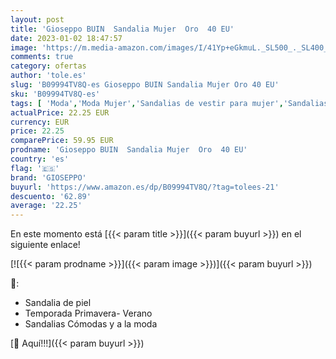 ```yaml
---
layout: post
title: 'Gioseppo BUIN  Sandalia Mujer  Oro  40 EU'
date: 2023-01-02 18:47:57
image: 'https://m.media-amazon.com/images/I/41Yp+eGkmuL._SL500_._SL400_.jpg'
comments: true
category: ofertas
author: 'tole.es'
slug: 'B09994TV8Q-es Gioseppo BUIN Sandalia Mujer Oro 40 EU'
sku: 'B09994TV8Q-es'
tags: [ 'Moda','Moda Mujer','Sandalias de vestir para mujer','Sandalias y palas de mujer','Zapatos para mujer','gioseppo','sandalia','🇪🇸', ]
actualPrice: 22.25 EUR
currency: EUR
price: 22.25
comparePrice: 59.95 EUR
prodname: 'Gioseppo BUIN  Sandalia Mujer  Oro  40 EU'
country: 'es'
flag: '🇪🇸'
brand: 'GIOSEPPO'
buyurl: 'https://www.amazon.es/dp/B09994TV8Q/?tag=tolees-21'
descuento: '62.89'
average: '22.25'
---
```


En este momento está [{{< param title >}}]({{< param buyurl >}}) en el siguiente enlace!

[![{{< param prodname >}}]({{< param image >}})]({{< param buyurl >}})

🔎:

- Sandalia de piel
- Temporada Primavera- Verano
- Sandalias Cómodas y a la moda

[🛒 Aquí!!!]({{< param buyurl >}})
